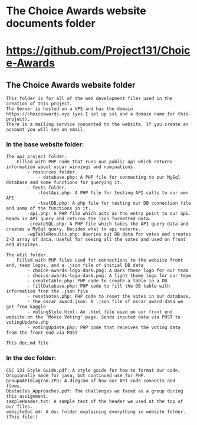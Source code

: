 # The Choice Awards website documents folder 
# https://github.com/Project131/Choice-Awards                                                  
## The Choice Awards website folder 

    This folder is for all of the web development files used in the creation of this project.
    The Server is hosted on a VPS and has the domain https://choiceawards.xyz (yes I set up ssl and a domain name for this project).
    There is a mailing service connected to the website. If you create an account you will see an email.

### In the base website folder:

    The api project folder.
        Filled with PHP code that runs our public api which returns information about oscar winnings and nominations.
            - resources folder.
                - database.php: A PHP file for connecting to our MySql database and some functions for querying it.
            - tests folder.
                -testApi.php: A PHP file for testing API calls to our own API
                -testDB.php: A php file for testing our DB connection file and some of the functions in it.
            -api.php: A PHP file which acts as the entry point to our api. Reads in API query and returns the json formatted data.
            -createSQL.php: A PHP file which takes the API query data and creates a MySql query. Decides what to api returns.
            -wpTableResults.php: Queries out DB data for votes and creates 2-D array of data. Useful for seeing all the votes and used on front end displays.

    The util folder. 
        Filled with PHP files used for connections to the website front end, team logos, and a .json file of initial DB data 
            - choice-awards-logo-dark.png: A Dark theme logo for our team 
            - choice-awards-logo-dark.png: A light theme logo for our team
            - createTable.php: PHP code to create a table in a DB
            - fillDatabase.php: PHP code to fill the DB table with information from the .json file
            - resetVotes.php: PHP code to reset the votes in our database. 
            - the_oscar_award.json: A .json file of oscar award data we got from kaggle
            - votingStyle.html: An .html file used on our front end website on the 'Movie Voting' page. Sends inputed data via POST to votingUpdate.php
            - votingUpdate.php: PHP code that receives the voting data from the front end via POST

    This doc.md file

### In the doc folder:

    CSC 131 Style Guide.pdf: A style guide for how to format our code. Origionally made for java, but continued use for PHP.
    Group4APIdiagram.JPG: A diagram of how our API code connects and flows.
    Obstacles_Approaches.pdf: The challenges we faced as a group during this assignment.
    sampleHeader.txt: A sample text of the header we used at the top of our files.
    websiteDoc.md: A doc folder explaining everything in website folder. (This file!)
